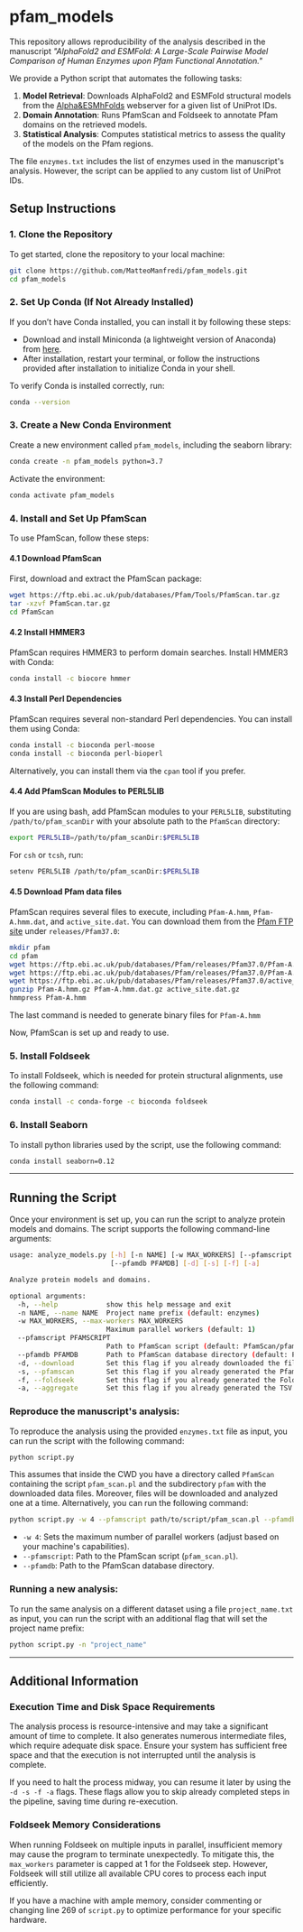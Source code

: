 # pfam_models

This repository allows reproducibility of the analysis described in the manuscript *"AlphaFold2 and ESMFold: A Large-Scale Pairwise Model Comparison of Human Enzymes upon Pfam Functional Annotation."* 

We provide a Python script that automates the following tasks:  
1. **Model Retrieval**: Downloads AlphaFold2 and ESMFold structural models from the [Alpha&ESMhFolds](https://alpha-esmhfolds.biocomp.unibo.it/) webserver for a given list of UniProt IDs.  
2. **Domain Annotation**: Runs PfamScan and Foldseek to annotate Pfam domains on the retrieved models.  
3. **Statistical Analysis**: Computes statistical metrics to assess the quality of the models on the Pfam regions.

The file `enzymes.txt` includes the list of enzymes used in the manuscript's analysis. However, the script can be applied to any custom list of UniProt IDs.

## Setup Instructions

### 1. Clone the Repository

To get started, clone the repository to your local machine:

```bash
git clone https://github.com/MatteoManfredi/pfam_models.git
cd pfam_models
```

### 2. Set Up Conda (If Not Already Installed)

If you don’t have Conda installed, you can install it by following these steps:

- Download and install Miniconda (a lightweight version of Anaconda) from [here](https://docs.conda.io/en/latest/miniconda.html).
- After installation, restart your terminal, or follow the instructions provided after installation to initialize Conda in your shell.

To verify Conda is installed correctly, run:

```bash
conda --version
```

### 3. Create a New Conda Environment

Create a new environment called `pfam_models`, including the seaborn library:

```bash
conda create -n pfam_models python=3.7
```

Activate the environment:

```bash
conda activate pfam_models
```

### 4. Install and Set Up PfamScan

To use PfamScan, follow these steps:

#### 4.1 Download PfamScan

First, download and extract the PfamScan package:

```bash
wget https://ftp.ebi.ac.uk/pub/databases/Pfam/Tools/PfamScan.tar.gz
tar -xzvf PfamScan.tar.gz
cd PfamScan
```

#### 4.2 Install HMMER3

PfamScan requires HMMER3 to perform domain searches. Install HMMER3 with Conda:

```bash
conda install -c biocore hmmer
```

#### 4.3 Install Perl Dependencies

PfamScan requires several non-standard Perl dependencies. You can install them using Conda:

```bash
conda install -c bioconda perl-moose
conda install -c bioconda perl-bioperl
```

Alternatively, you can install them via the `cpan` tool if you prefer.

#### 4.4 Add PfamScan Modules to PERL5LIB

If you are using bash, add PfamScan modules to your `PERL5LIB`, substituting `/path/to/pfam_scanDir` with your absolute path to the `PfamScan` directory:

```bash
export PERL5LIB=/path/to/pfam_scanDir:$PERL5LIB
```

For `csh` or `tcsh`, run:

```bash
setenv PERL5LIB /path/to/pfam_scanDir:$PERL5LIB
```

#### 4.5 Download Pfam data files

PfamScan requires several files to execute, including `Pfam-A.hmm`, `Pfam-A.hmm.dat`, and `active_site.dat`. You can download them from the [Pfam FTP site](ftp://ftp.ebi.ac.uk/pub/databases/Pfam/) under `releases/Pfam37.0`:

```bash
mkdir pfam
cd pfam
wget https://ftp.ebi.ac.uk/pub/databases/Pfam/releases/Pfam37.0/Pfam-A.hmm.gz
wget https://ftp.ebi.ac.uk/pub/databases/Pfam/releases/Pfam37.0/Pfam-A.hmm.dat.gz
wget https://ftp.ebi.ac.uk/pub/databases/Pfam/releases/Pfam37.0/active_site.dat.gz
gunzip Pfam-A.hmm.gz Pfam-A.hmm.dat.gz active_site.dat.gz
hmmpress Pfam-A.hmm
```

The last command is needed to generate binary files for `Pfam-A.hmm`

Now, PfamScan is set up and ready to use.

### 5. Install Foldseek

To install Foldseek, which is needed for protein structural alignments, use the following command:

```bash
conda install -c conda-forge -c bioconda foldseek
```

### 6. Install Seaborn

To install python libraries used by the script, use the following command:

```bash
conda install seaborn=0.12
```

---

## Running the Script

Once your environment is set up, you can run the script to analyze protein models and domains. The script supports the following command-line arguments:

```bash
usage: analyze_models.py [-h] [-n NAME] [-w MAX_WORKERS] [--pfamscript PFAMSCRIPT]
                         [--pfamdb PFAMDB] [-d] [-s] [-f] [-a]

Analyze protein models and domains.

optional arguments:
  -h, --help            show this help message and exit
  -n NAME, --name NAME  Project name prefix (default: enzymes)
  -w MAX_WORKERS, --max-workers MAX_WORKERS
                        Maximum parallel workers (default: 1)
  --pfamscript PFAMSCRIPT
                        Path to PfamScan script (default: PfamScan/pfam_scan.pl)
  --pfamdb PFAMDB       Path to PfamScan database directory (default: PfamScan/pfam/)
  -d, --download        Set this flag if you already downloaded the files from the webserver.
  -s, --pfamscan        Set this flag if you already generated the PfamScan results.
  -f, --foldseek        Set this flag if you already generated the Foldseek results.
  -a, --aggregate       Set this flag if you already generated the TSV file.
```

### Reproduce the manuscript's analysis:

To reproduce the analysis using the provided `enzymes.txt` file as input, you can run the script with the following command:

```bash
python script.py
```

This assumes that inside the CWD you have a directory called `PfamScan` containing the script `pfam_scan.pl` and the subdirectory `pfam` with the downloaded data files. Moreover, files will be downloaded and analyzed one at a time. Alternatively, you can run the following command:

```bash
python script.py -w 4 --pfamscript path/to/script/pfam_scan.pl --pfamdb path/to/data/files/
```

- `-w 4`: Sets the maximum number of parallel workers (adjust based on your machine's capabilities).
- `--pfamscript`: Path to the PfamScan script (`pfam_scan.pl`).
- `--pfamdb`: Path to the PfamScan database directory.

### Running a new analysis:

To run the same analysis on a different dataset using a file `project_name.txt` as input, you can run the script with an additional flag that will set the project name prefix:

```bash
python script.py -n "project_name"
```

---

## Additional Information

### Execution Time and Disk Space Requirements  
The analysis process is resource-intensive and may take a significant amount of time to complete. It also generates numerous intermediate files, which require adequate disk space. Ensure your system has sufficient free space and that the execution is not interrupted until the analysis is complete.  

If you need to halt the process midway, you can resume it later by using the `-d -s -f -a` flags. These flags allow you to skip already completed steps in the pipeline, saving time during re-execution.

### Foldseek Memory Considerations  
When running Foldseek on multiple inputs in parallel, insufficient memory may cause the program to terminate unexpectedly. To mitigate this, the `max_workers` parameter is capped at 1 for the Foldseek step. However, Foldseek will still utilize all available CPU cores to process each input efficiently.  

If you have a machine with ample memory, consider commenting or changing line 269 of `script.py` to optimize performance for your specific hardware.
